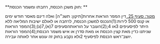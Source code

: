 **חוק משכן הכנסת, רחבתו ומשמר הכנסת: **

[מקור: סעיף 25. ](https://he.wikisource.org/wiki/%D7%97%D7%95%D7%A7-%D7%99%D7%A1%D7%95%D7%93:_%D7%94%D7%9B%D7%A0%D7%A1%D7%AA#%D7%A1%D7%A2%D7%99%D7%A3_25)
דין המפר הוראות אחרות[תיקון: תשנ״ה]
ואלה דינם מאסר חודש ימים או קנס 500 לירות:(1)הנכנס למשכן הכנסת, לרחבה או לאולם ישיבות המליאה ללא היתר לפיסעיפים 3או 4;(2)העובר על הוראותהסעיפים 7(א),7(ג);(3)המפר הוראות שניתנו כדין מאת קצין הכנסת או מאת סדרן או איש משמר הכנסת;(4)המפר הוראות יושב־ראש הכנסת לפיסעיף 2ולא נקבע בחוק זה עונש אחר לאותה עבירה.